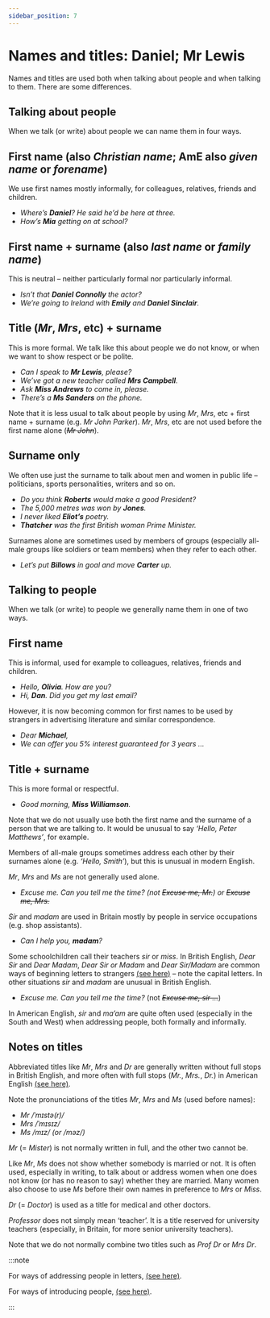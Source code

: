 ```yaml
---
sidebar_position: 7
---
```


# Names and titles: Daniel; Mr Lewis

Names and titles are used both when talking about people and when talking to them. There are some differences.

## Talking about people

When we talk (or write) about people we can name them in four ways.

## First name (also *Christian name*; AmE also *given name* or *forename*)

We use first names mostly informally, for colleagues, relatives, friends and children.

- *Where’s **Daniel**? He said he’d be here at three.*
- *How’s **Mia** getting on at school?*

## First name + surname (also *last name* or *family name*)

This is neutral – neither particularly formal nor particularly informal.

- *Isn’t that **Daniel Connolly** the actor?*
- *We’re going to Ireland with **Emily** and **Daniel Sinclair**.*

## Title (*Mr*, *Mrs*, etc) + surname

This is more formal. We talk like this about people we do not know, or when we want to show respect or be polite.

- *Can I speak to **Mr Lewis**, please?*
- *We’ve got a new teacher called **Mrs Campbell**.*
- *Ask **Miss Andrews** to come in, please.*
- *There’s a **Ms Sanders** on the phone.*

Note that it is less usual to talk about people by using *Mr*, *Mrs*, etc + first name + surname (e.g. *Mr John Parker*). *Mr*, *Mrs*, etc are not used before the first name alone (*~~Mr John~~*).

## Surname only

We often use just the surname to talk about men and women in public life – politicians, sports personalities, writers and so on.

- *Do you think **Roberts** would make a good President?*
- *The 5,000 metres was won by **Jones**.*
- *I never liked **Eliot’s** poetry.*
- ***Thatcher** was the first British woman Prime Minister.*

Surnames alone are sometimes used by members of groups (especially all-male groups like soldiers or team members) when they refer to each other.

- *Let’s put **Billows** in goal and move **Carter** up.*

## Talking to people

When we talk (or write) to people we generally name them in one of two ways.

## First name

This is informal, used for example to colleagues, relatives, friends and children.

- *Hello, **Olivia**. How are you?*
- *Hi, **Dan**. Did you get my last email?*

However, it is now becoming common for first names to be used by strangers in advertising literature and similar correspondence.

- *Dear **Michael**,*
- *We can offer you 5% interest guaranteed for 3 years …*

## Title + surname

This is more formal or respectful.

- *Good morning, **Miss Williamson**.*

Note that we do not usually use both the first name and the surname of a person that we are talking to. It would be unusual to say *‘Hello, Peter Matthews’*, for example.

Members of all-male groups sometimes address each other by their surnames alone (e.g. *‘Hello, Smith’*), but this is unusual in modern English.

*Mr*, *Mrs* and *Ms* are not generally used alone.

- *Excuse me. Can you tell me the time? (not *~~Excuse me, Mr.~~*) or *~~Excuse me, Mrs.~~**

*Sir* and *madam* are used in Britain mostly by people in service occupations (e.g. shop assistants).

- *Can I help you, **madam**?*

Some schoolchildren call their teachers *sir* or *miss*. In British English, *Dear Sir* and *Dear Madam*, *Dear Sir or Madam* and *Dear Sir/Madam* are common ways of beginning letters to strangers [(see here)](./../../grammar/written-texts/correspondence-letters) – note the capital letters. In other situations *sir* and *madam* are unusual in British English.

- *Excuse me. Can you tell me the time?* (not *~~Excuse me, sir …~~*)

In American English, *sir* and *ma’am* are quite often used (especially in the South and West) when addressing people, both formally and informally.

## Notes on titles

Abbreviated titles like *Mr*, *Mrs* and *Dr* are generally written without full stops in British English, and more often with full stops (*Mr.*, *Mrs.*, *Dr.*) in American English [(see here)](./../word-formation-and-spelling/abbreviations).

Note the pronunciations of the titles *Mr*, *Mrs* and *Ms* (used before names):

- *Mr /ˈmɪstə(r)/*
- *Mrs /ˈmɪsɪz/*
- *Ms /mɪz/ (or /məz/)*

*Mr* (= *Mister*) is not normally written in full, and the other two cannot be.

Like *Mr*, *Ms* does not show whether somebody is married or not. It is often used, especially in writing, to talk about or address women when one does not know (or has no reason to say) whether they are married. Many women also choose to use *Ms* before their own names in preference to *Mrs* or *Miss*.

*Dr* (= *Doctor*) is used as a title for medical and other doctors.

*Professor* does not simply mean ‘teacher’. It is a title reserved for university teachers (especially, in Britain, for more senior university teachers).

Note that we do not normally combine two titles such as *Prof Dr* or *Mrs Dr*.

:::note

For ways of addressing people in letters, [(see here)](./../../grammar/written-texts/correspondence-letters).

For ways of introducing people, [(see here)](./social-language#introductions).

:::
